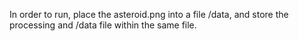 In order to run, place the asteroid.png into a file /data, and store the processing and /data file within the same file.
